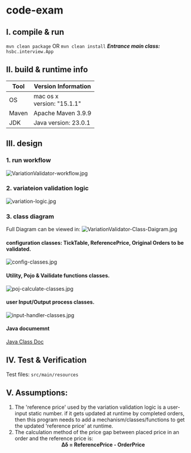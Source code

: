 # code-exam
## I. compile & run
``` mvn clean package ``` OR
``` mvn clean install ```
***Entrance main class:***
```hsbc.interview.App```
## II. build & runtime info
| Tool  | Version Information            |
|-------|--------------------------------|
| OS    | mac os x<br/>version: "15.1.1" |
| Maven | Apache Maven 3.9.9             |
| JDK   | Java version: 23.0.1           |

## III. design
### 1. run workflow
![VariationValidator-workflow.jpg](./VariationValidator-workflow.jpg)
### 2. variateion validation logic
![variation-logic.jpg](./variation-logic.jpg)
### 3. class diagram
Full Diagram can be viewed in:
![VariationValidator-Class-Daigram.jpg](./VariationValidator-Class-Daigram.jpg)
#### configuration classes: TickTable, ReferencePrice, Original Orders to be validated.
![config-classes.jpg](./config-classes.jpg)
#### Utility, Pojo & Vailidate functions classes.
![poj-calculate-classes.jpg](./poj-calculate-classes.jpg)
#### user Input/Output process classes.
![input-handler-classes.jpg](./input-handler-classes.jpg)
#### Java documemnt
[Java Class Doc](./docs/allclasses-index.html)
## IV. Test & Verification
Test files:
``` src/main/resources ```
## V. Assumptions:
1. The 'reference price' used by the variation validation logic is a user-input static number.
        if it gets updated at runtime by completed orders, 
        then this program needs to add a mechanism/classes/functions to get the updated 'reference price' at runtime.
2. The calculation method of the price gap between placed price in an order and the reference price is: 
**<center>**Δδ = ReferencePrice - OrderPrice**</center>**
